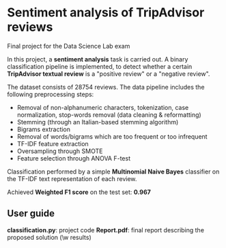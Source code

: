 # Sentiment analysis of TripAdvisor reviews

Final project for the Data Science Lab exam

In this project, a **sentiment analysis** task is carried out. A binary classification pipeline is implemented, to detect whether a certain **TripAdvisor textual review** is a "positive review" or a "negative review".

The dataset consists of 28754 reviews. The data pipeline includes the following preprocessing steps:
* Removal of non-alphanumeric characters, tokenization, case normalization, stop-words removal (data cleaning & reformatting)
* Stemming (through an Italian-based stemming algorithm)
* Bigrams extraction
* Removal of words/bigrams which are too frequent or too infrequent
* TF-IDF feature extraction
* Oversampling through SMOTE
* Feature selection through ANOVA F-test

Classification performed by a simple **Multinomial Naive Bayes** classifier on the TF-IDF text representation of each review.

Achieved **Weighted F1 score** on the test set: **0.967**

## User guide
**classification.py**: project code
**Report.pdf**: final report describing the proposed solution (\w results)
